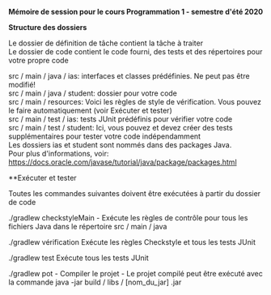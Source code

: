 **Mémoire de session pour le cours Programmation 1 - semestre d'été 2020**

**Structure des dossiers**

Le dossier de définition de tâche contient la tâche à traiter    
Le dossier de code contient le code fourni, des tests et des répertoires pour votre propre code    

src / main / java / ias: interfaces et classes prédéfinies. Ne peut pas être modifié!     
src / main / java / student: dossier pour votre code      
src / main / resources: Voici les règles de style de vérification. Vous pouvez le faire automatiquement (voir Exécuter et tester)     
src / main / test / ias: tests JUnit prédéfinis pour vérifier votre code   
src / main / test / student: Ici, vous pouvez et devez créer des tests supplémentaires pour tester votre code indépendamment  
Les dossiers ias et student sont nommés dans des packages Java.   
Pour plus d'informations, voir: https://docs.oracle.com/javase/tutorial/java/package/packages.html   


**Exécuter et tester

Toutes les commandes suivantes doivent être exécutées à partir du dossier de code

./gradlew checkstyleMain - Exécute les règles de contrôle pour tous les fichiers Java dans le répertoire src / main / java

./gradlew vérification Exécute les règles Checkstyle et tous les tests JUnit

./gradlew test Exécute tous les tests JUnit

./gradlew pot - Compiler le projet - Le projet compilé peut être exécuté avec la commande java -jar build / libs / [nom_du_jar] .jar
